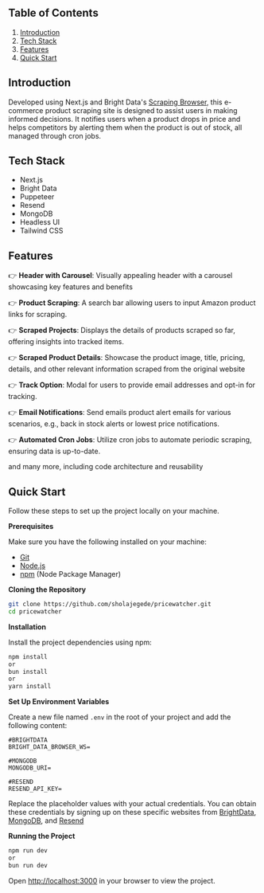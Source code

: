 ## Table of Contents

1. [Introduction](#introduction)
2. [Tech Stack](#tech-stack)
3. [Features](#features)
4. [Quick Start](#quick-start)

## Introduction

Developed using Next.js and Bright Data's [Scraping Browser](https://brightdata.com/products/scraping-browser), this e-commerce product scraping site is designed to assist users in making informed decisions. It notifies users when a product drops in price and helps competitors by alerting them when the product is out of stock, all managed through cron jobs.

## Tech Stack

- Next.js
- Bright Data
- Puppeteer
- Resend
- MongoDB
- Headless UI
- Tailwind CSS

## Features

👉 **Header with Carousel**: Visually appealing header with a carousel showcasing key features and benefits

👉 **Product Scraping**: A search bar allowing users to input Amazon product links for scraping.

👉 **Scraped Projects**: Displays the details of products scraped so far, offering insights into tracked items.

👉 **Scraped Product Details**: Showcase the product image, title, pricing, details, and other relevant information scraped from the original website

👉 **Track Option**: Modal for users to provide email addresses and opt-in for tracking.

👉 **Email Notifications**: Send emails product alert emails for various scenarios, e.g., back in stock alerts or lowest price notifications.

👉 **Automated Cron Jobs**: Utilize cron jobs to automate periodic scraping, ensuring data is up-to-date.

and many more, including code architecture and reusability 

## Quick Start

Follow these steps to set up the project locally on your machine.

**Prerequisites**

Make sure you have the following installed on your machine:

- [Git](https://git-scm.com/)
- [Node.js](https://nodejs.org/en)
- [npm](https://www.npmjs.com/) (Node Package Manager)

**Cloning the Repository**

```bash
git clone https://github.com/sholajegede/pricewatcher.git
cd pricewatcher
```

**Installation**

Install the project dependencies using npm:

```bash
npm install
or
bun install
or
yarn install
```

**Set Up Environment Variables**

Create a new file named `.env` in the root of your project and add the following content:

```env
#BRIGHTDATA
BRIGHT_DATA_BROWSER_WS=

#MONGODB
MONGODB_URI=

#RESEND
RESEND_API_KEY=
```

Replace the placeholder values with your actual credentials. You can obtain these credentials by signing up on these specific websites from [BrightData](https://brightdata.com/), [MongoDB](https://www.mongodb.com/), and [Resend](https://resend.com/)

**Running the Project**

```bash
npm run dev
or
bun run dev
```

Open [http://localhost:3000](http://localhost:3000) in your browser to view the project.
